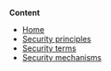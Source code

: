 **Content**

* [Home](https://github.com/antonKuk/security_glossary_assignment/wiki)
* [Security principles](https://github.com/antonKuk/security_glossary_assignment/wiki/Cyber-security-core-aims-and-principles)
* [Security terms](https://github.com/antonKuk/security_glossary_assignment/wiki/Security-terms)
* [Security mechanisms]()